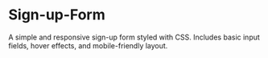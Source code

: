 # Sign-up-Form
A simple and responsive sign-up form styled with CSS. Includes basic input fields, hover effects, and mobile-friendly layout.
